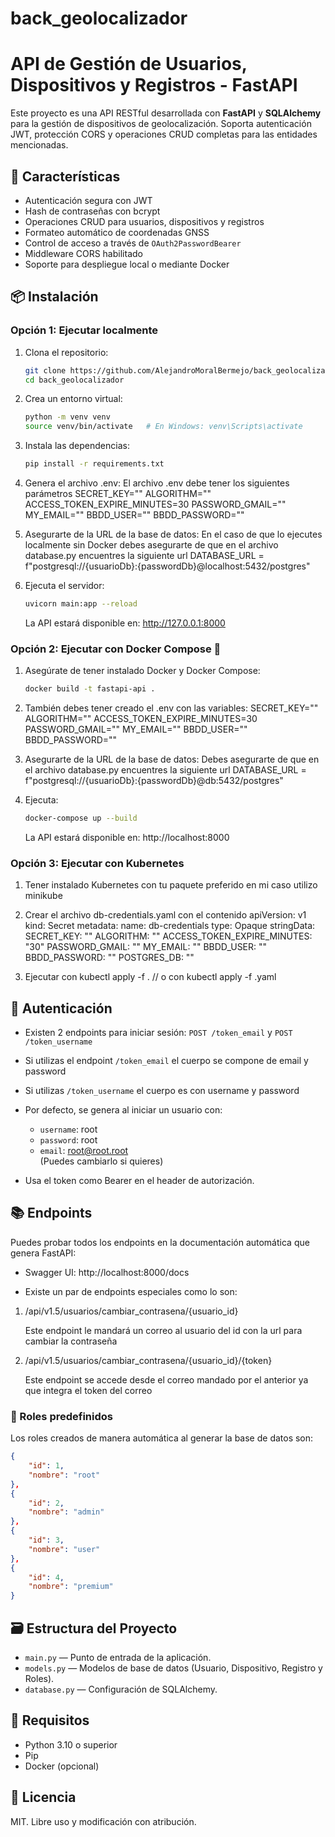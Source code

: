 # back_geolocalizador

# API de Gestión de Usuarios, Dispositivos y Registros - FastAPI

Este proyecto es una API RESTful desarrollada con **FastAPI** y **SQLAlchemy** para la gestión de dispositivos de geolocalización. Soporta autenticación JWT, protección CORS y operaciones CRUD completas para las entidades mencionadas.

## 🚀 Características

- Autenticación segura con JWT  
- Hash de contraseñas con bcrypt  
- Operaciones CRUD para usuarios, dispositivos y registros  
- Formateo automático de coordenadas GNSS  
- Control de acceso a través de `OAuth2PasswordBearer`  
- Middleware CORS habilitado  
- Soporte para despliegue local o mediante Docker  

## 📦 Instalación

### Opción 1: Ejecutar localmente

1. Clona el repositorio:
   ```bash
   git clone https://github.com/AlejandroMoralBermejo/back_geolocalizador.git
   cd back_geolocalizador
   ```

2. Crea un entorno virtual:
   ```bash
   python -m venv venv
   source venv/bin/activate   # En Windows: venv\Scripts\activate
   ```

3. Instala las dependencias:
   ```bash
   pip install -r requirements.txt
   ```

4. Genera el archivo .env:
   El archivo .env debe tener los siguientes parámetros
   SECRET_KEY=""
   ALGORITHM=""
   ACCESS_TOKEN_EXPIRE_MINUTES=30
   PASSWORD_GMAIL=""
   MY_EMAIL=""
   BBDD_USER=""
   BBDD_PASSWORD=""

5. Asegurarte de la URL de la base de datos:
   En el caso de que lo ejecutes localmente sin Docker debes asegurarte de que 
   en el archivo database.py encuentres la siguiente url
   DATABASE_URL = f"postgresql://{usuarioDb}:{passwordDb}@localhost:5432/postgres"   

6. Ejecuta el servidor:
   ```bash
   uvicorn main:app --reload
   ```

   La API estará disponible en: http://127.0.0.1:8000

### Opción 2: Ejecutar con Docker Compose 🐳

1. Asegúrate de tener instalado Docker y Docker Compose:
   ```bash
   docker build -t fastapi-api .
   ```

2. También debes tener creado el .env con las variables:
   SECRET_KEY=""
   ALGORITHM=""
   ACCESS_TOKEN_EXPIRE_MINUTES=30
   PASSWORD_GMAIL=""
   MY_EMAIL=""
   BBDD_USER=""
   BBDD_PASSWORD=""

3. Asegurarte de la URL de la base de datos:
   Debes asegurarte de que en el archivo database.py encuentres la siguiente url
   DATABASE_URL = f"postgresql://{usuarioDb}:{passwordDb}@db:5432/postgres"

4. Ejecuta:
   ```bash
   docker-compose up --build
   ```

   La API estará disponible en: http://localhost:8000

### Opción 3: Ejecutar con Kubernetes

1. Tener instalado Kubernetes con tu paquete preferido en mi caso utilizo minikube

2. Crear el archivo db-credentials.yaml con el contenido
   apiVersion: v1
   kind: Secret
   metadata:
      name: db-credentials
   type: Opaque
   stringData:
      SECRET_KEY: ""
      ALGORITHM: ""
      ACCESS_TOKEN_EXPIRE_MINUTES: "30"
      PASSWORD_GMAIL: ""
      MY_EMAIL: ""
      BBDD_USER: ""
      BBDD_PASSWORD: ""
      POSTGRES_DB: ""

3. Ejecutar con kubectl apply -f . // o con kubectl apply -f <Nombre del archivo>.yaml    

## 🔐 Autenticación

- Existen 2 endpoints para iniciar sesión: `POST /token_email` y `POST /token_username`
- Si utilizas el endpoint `/token_email` el cuerpo se compone de email y password
- Si utilizas `/token_username` el cuerpo es con username y password 
- Por defecto, se genera al iniciar un usuario con:
  - `username`: root  
  - `password`: root  
  - `email`: root@root.root  
  (Puedes cambiarlo si quieres)

- Usa el token como Bearer en el header de autorización.

## 📚 Endpoints

Puedes probar todos los endpoints en la documentación automática que genera FastAPI:

- Swagger UI: http://localhost:8000/docs 

- Existe un par de endpoints especiales como lo son:

1. /api/v1.5/usuarios/cambiar_contrasena/{usuario_id}

   Este endpoint le mandará un correo al usuario del id con la url para cambiar la contraseña

2. /api/v1.5/usuarios/cambiar_contrasena/{usuario_id}/{token}

   Este endpoint se accede desde el correo mandado por el anterior ya que integra el token del correo

### 📌 Roles predefinidos

Los roles creados de manera automática al generar la base de datos son:

```json
{
    "id": 1,
    "nombre": "root"
},
{
    "id": 2,
    "nombre": "admin"
},
{
    "id": 3,
    "nombre": "user"
},
{
    "id": 4,
    "nombre": "premium"
}
```

## 🗃️ Estructura del Proyecto

- `main.py` — Punto de entrada de la aplicación.  
- `models.py` — Modelos de base de datos (Usuario, Dispositivo, Registro y Roles).  
- `database.py` — Configuración de SQLAlchemy.  

## 🧪 Requisitos

- Python 3.10 o superior  
- Pip  
- Docker (opcional)  

## 📝 Licencia

MIT. Libre uso y modificación con atribución.